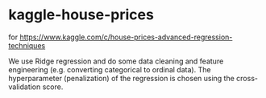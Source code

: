 # kaggle-house-prices
for https://www.kaggle.com/c/house-prices-advanced-regression-techniques

We use Ridge regression and do some data cleaning and feature engineering (e.g. converting categorical to ordinal data).
The hyperparameter (penalization) of the regression is chosen using the cross-validation score.
